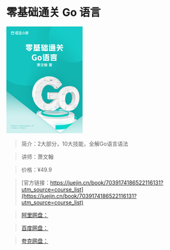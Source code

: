 # 零基础通关 Go 语言

![img](../../assets/6e1e60edb5df4971a898fb8ed1950091~tplv-k3u1fbpfcp-no-mark_280_280_200_280.png)

> 简介：2大部分，10大技能，全解Go语言语法

> 讲师：萧文翰

> 价格：¥49.9

> [官方链接：https://juejin.cn/book/7039174186522116131?utm_source=course_list](https://juejin.cn/book/7039174186522116131?utm_source=course_list)

> [阿里网盘：]()

> [百度网盘：]()

> [夸克网盘：]()
